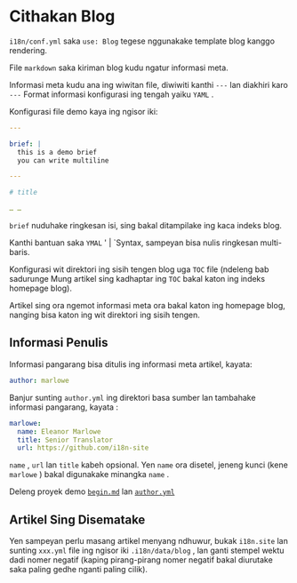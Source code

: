 # Cithakan Blog

`i18n/conf.yml` saka `use: Blog` tegese nggunakake template blog kanggo rendering.

File `markdown` saka kiriman blog kudu ngatur informasi meta.

Informasi meta kudu ana ing wiwitan file, diwiwiti kanthi `---` lan diakhiri karo `---` Format informasi konfigurasi ing tengah yaiku `YAML` .

Konfigurasi file demo kaya ing ngisor iki:

```yml
---

brief: |
  this is a demo brief
  you can write multiline

---

# title

… …
```

`brief` nuduhake ringkesan isi, sing bakal ditampilake ing kaca indeks blog.

Kanthi bantuan saka `YMAL` ' | `Syntax, sampeyan bisa nulis ringkesan multi-baris.

Konfigurasi wit direktori ing sisih tengen blog uga `TOC` file (ndeleng bab sadurunge Mung artikel sing kadhaptar ing `TOC` bakal katon ing indeks homepage blog).

Artikel sing ora ngemot informasi meta ora bakal katon ing homepage blog, nanging bisa katon ing wit direktori ing sisih tengen.

## Informasi Penulis

Informasi pangarang bisa ditulis ing informasi meta artikel, kayata:

```yml
author: marlowe
```

Banjur sunting `author.yml` ing direktori basa sumber lan tambahake informasi pangarang, kayata :

```yml
marlowe:
  name: Eleanor Marlowe
  title: Senior Translator
  url: https://github.com/i18n-site
```

`name` , `url` lan `title` kabeh opsional. Yen `name` ora disetel, jeneng kunci (kene `marlowe` ) bakal digunakake minangka `name` .

Deleng proyek demo [`begin.md`](https://github.com/i18n-site/demo.i18n.site/blob/main/en/blog/news/begin.md?plain=1) lan [`author.yml`](https://github.com/i18n-site/demo.i18n.site/blob/main/en/author.yml)

## Artikel Sing Disematake

Yen sampeyan perlu masang artikel menyang ndhuwur, bukak `i18n.site` lan sunting `xxx.yml` file ing ngisor iki `.i18n/data/blog` , lan ganti stempel wektu dadi nomer negatif (kaping pirang-pirang nomer negatif bakal diurutake saka paling gedhe nganti paling cilik).
